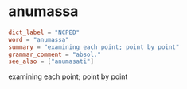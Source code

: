 # anumassa

``` toml
dict_label = "NCPED"
word = "anumassa"
summary = "examining each point; point by point"
grammar_comment = "absol."
see_also = ["anumasati"]
```

examining each point; point by point

